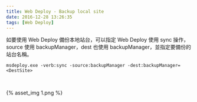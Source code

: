 ```yaml
---
title: Web Deploy - Backup local site
date: 2016-12-28 13:26:35
tags: [Web Deploy]
---
```


如要使用 Web Deploy 備份本地站台，可以指定 Web Deploy 使用 sync 操作，source 使用 backupManager，dest 也使用 backupManager，並指定要備份的站台名稱。  

<!-- More -->

    msdeploy.exe -verb:sync -source:backupManager -dest:backupManager=<DestSite>

<br/>


{% asset_img 1.png %}

<br/>
